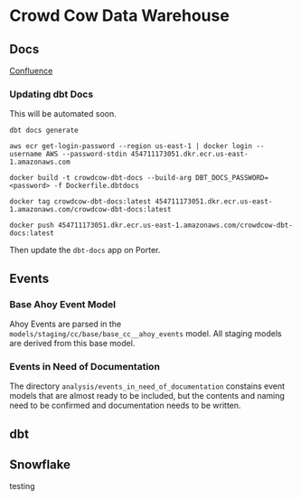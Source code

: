 # Crowd Cow Data Warehouse

## Docs

[Confluence](https://crowdcow.atlassian.net/wiki/spaces/ED/pages/170623021/Data+Engineering)

### Updating dbt Docs

This will be automated soon.

`dbt docs generate`

`aws ecr get-login-password --region us-east-1 | docker login --username AWS --password-stdin 454711173051.dkr.ecr.us-east-1.amazonaws.com`

`docker build -t crowdcow-dbt-docs --build-arg DBT_DOCS_PASSWORD=<password> -f Dockerfile.dbtdocs`

`docker tag crowdcow-dbt-docs:latest 454711173051.dkr.ecr.us-east-1.amazonaws.com/crowdcow-dbt-docs:latest`

`docker push 454711173051.dkr.ecr.us-east-1.amazonaws.com/crowdcow-dbt-docs:latest`

Then update the `dbt-docs` app on Porter.

## Events

### Base Ahoy Event Model

Ahoy Events are parsed in the `models/staging/cc/base/base_cc__ahoy_events` model. All staging models are derived from this base model.

### Events in Need of Documentation

The directory `analysis/events_in_need_of_documentation` constains event models that are almost ready to be included, but the contents and naming need to be confirmed and documentation needs to be written.

## dbt

## Snowflake

testing

